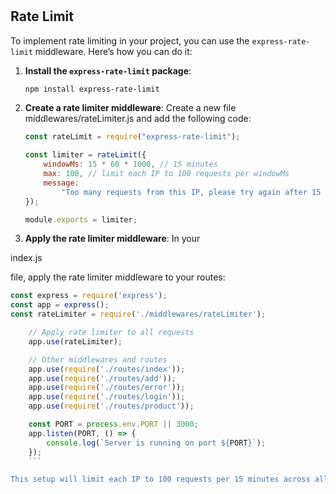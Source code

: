 #

## Rate Limit

To implement rate limiting in your project, you can use the `express-rate-limit` middleware. Here’s how you can do it:

1. **Install the `express-rate-limit` package**:

    ```sh
    npm install express-rate-limit
    ```

2. **Create a rate limiter middleware**:
   Create a new file middlewares/rateLimiter.js and add the following code:

    ```js
    const rateLimit = require("express-rate-limit");

    const limiter = rateLimit({
        windowMs: 15 * 60 * 1000, // 15 minutes
        max: 100, // limit each IP to 100 requests per windowMs
        message:
            "Too many requests from this IP, please try again after 15 minutes",
    });

    module.exports = limiter;
    ```

3. **Apply the rate limiter middleware**:
   In your

index.js

file, apply the rate limiter middleware to your routes:
```js
const express = require('express');
const app = express();
const rateLimiter = require('./middlewares/rateLimiter');

    // Apply rate limiter to all requests
    app.use(rateLimiter);

    // Other middlewares and routes
    app.use(require('./routes/index'));
    app.use(require('./routes/add'));
    app.use(require('./routes/error'));
    app.use(require('./routes/login'));
    app.use(require('./routes/product'));

    const PORT = process.env.PORT || 3000;
    app.listen(PORT, () => {
        console.log(`Server is running on port ${PORT}`);
    });
    ```

This setup will limit each IP to 100 requests per 15 minutes across all routes. You can adjust the `windowMs` and `max` options to fit your needs.
